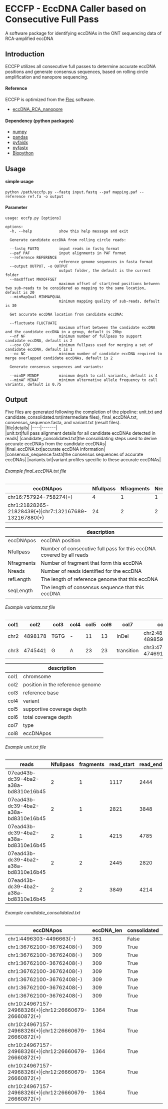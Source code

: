 # ECCFP - EccDNA Caller based on Consecutive Full Pass
A software package for identifying eccDNAs in the ONT sequencing data of RCA-amplified eccDNA
## Introduction
ECCFP utilizes all consecutive full passes to determine accurate eccDNA positions and generate consensus sequences, based on rolling circle amplification and nanopore sequencing.

#### Reference
ECCFP is optimized from the [Flec](https://github.com/icebert/eccDNA_RCA_nanopore.git) software.
- [eccDNA_RCA_nanopore](https://github.com/icebert/eccDNA_RCA_nanopore.git)
#### Dependency (python packages)
- [numpy](https://numpy.org/)
- [pandas](https://pandas.pydata.org/)
- [pyfaidx](https://pypi.org/project/pyfaidx/)
- [pyfastx](https://pypi.org/project/pyfastx/)
- [Biopython](https://biopython.org)
## Usage
#### simple usage
```
python /path/eccfp.py --fastq input.fastq --paf mapping.paf --reference ref.fa -o output
```
#### Parameter
```
usage: eccfp.py [options]

options:
  -h, --help            show this help message and exit

  Generate candidate eccDNA from rolling circle reads:

  --fastq FASTQ         input reads in fastq format
  --paf PAF             input alignments in PAF format
  --reference REFERENCE
                        reference genome sequences in fasta format
  --output OUTPUT, -o OUTPUT
                        output folder, the default is the current folder
  --maxOffset MAXOFFSET
                        maximum offset of start/end positions between two sub-reads to be considered as mapping to the same location, default is 20
  --minMapQual MINMAPQUAL
                        minimum mapping quality of sub-reads, default is 30

  Get accurate eccDNA location from candidate eccDNA:

  --fluctuate FLUCTUATE
                        maximum offset between the candidate eccDNA and the candidate eccDNA in a group, default is 20bp
  --nf NF               minimum number of fullpass to support candidate eccDNA, default is 2
  --cov COV             minimum fullpass used for merging a set of candidate eccDNA, default is 1
  --nc NC               minimum number of candidate eccDNA required to merge overlapped candidate eccDNAs, default is 2

  Generate consensus sequences and variants:

  --minDP MINDP         minimum depth to call variants, default is 4
  --minAF MINAF         minimum alternative allele frequency to call variants, default is 0.75

```
## Output
Five files are generated following the completion of the pipeline: unit.txt and candidate_consolidated.txt(intermediate files), final_eccDNA.txt, consensus_sequence.fasta, and variant.txt (result files).   
|file|details|
|----|-------|  
|unit.txt|full pass alignment details for all candidate eccDNAs detected in reads|
|candidate_consolidated.txt|the consolidating steps used to derive accurate eccDNAs from the candidate eccDNAs|
|final_eccDNA.txt|accurate eccDNA information|
|consensus_sequence.fasta|the consensus sequences of accurate eccDNAs|
|variants.txt|variant profiles specific to these accurate eccDNAs|

###### Example final_eccDNA.txt file
|eccDNApos|Nfullpass|Nfragments|Nreads|refLength|seqLength|
|---------|---------|----------|------|---------|---------|
|chr16:757924-758274(+)|4|1|1|351|350|
|chr1:21828265-21828439(+)\|chr7:132167689-132167880(+)|24|2|2|367|367|

||description|
|---------|---------------|
|eccDNApos|eccDNA position|
|Nfullpass|Number of consecutive full pass for this eccDNA covered by all reads|
|Nfragments|Number of fragment that form this eccDNA|
|Nreads|Number of reads identified for the eccDNA|
|refLength|The length of reference genome that this eccDNA |
|seqLength|The length of consensus sequence that this eccDNA |

###### Example variants.txt file
|col1|col2|col3|col4|col5|col6|col7|col8|
|----|-------|-|-|--|--|------------|-----------------------|
|chr2|4898178|TGTG|-|11|13|InDel|chr2:4897293-4898597(-)|
|chr3|4745441|G|A|23|23|transition|chr3:4744817-4746914(+)|

||description|
|-------|-------|
|col1|chromsome|
|col2|position in the reference genome|
|col3|reference base|
|col4|variant|
|col5|supportive coverage depth|
|col6|total coverage depth|
|col7|type|
|col8|eccDNApos|

###### Example unit.txt file
|reads|Nfullpass|fragments|read_start|read_end|chr|start|end|strand|candidate_eccDNA|cigar|
|-|-|-|-|-|-|-|-|-|-|-|
|07ead43b-dc39-4ba2-a38a-bd8310e16b45|2|1|1117|2444|chr1|22649376|22650447|-|chr1:22649376-22650451(-)\|chr21:15109952-15110325(-)|51M1D284M3D465M272I129M2D46M2D38M8D43M|
|07ead43b-dc39-4ba2-a38a-bd8310e16b45|2|1|2821|3848|chr1|22649376|22650442|-|chr1:22649376-22650451(-)\|chr21:15109952-15110325(-)|343M2D422M28D186M2D38M8D34M1I4M|
|07ead43b-dc39-4ba2-a38a-bd8310e16b45|2|1|4215|4785|chr1|22649951|22650451|-|chr1:22649376-22650451(-)\|chr21:15109952-15110325(-)|220M80I186M2D38M8D47M|
|07ead43b-dc39-4ba2-a38a-bd8310e16b45|2|2|2445|2820|chr21|15109952|15110325|-|chr1:22649376-22650451(-)\|chr21:15109952-15110325(-)|4M1D114M1I87M1D4M1I148M2I15M|
|07ead43b-dc39-4ba2-a38a-bd8310e16b45|2|2|3849|4214|chr21|15109962|15110325|-|chr1:22649376-22650451(-)\|chr21:15109952-15110325(-)|109M2I87M1D4M1I163M|

###### Example candidate_consolidated.txt
|eccDNApos|eccDNA_len|consolidated|cand_eccDNA|cand_len|cand_Nfullpass|
|-|-|-|-|-|-|
|chr1:4496303-4496663(-)|361|False|chr1:4496303-4496663(-)|361|5|
|chr1:36762100-36762408(-)|309|True|chr1:36762083-36762406(-)|324|2|
|chr1:36762100-36762408(-)|309|True|chr1:36762083-36762408(-)|326|2|
|chr1:36762100-36762408(-)|309|True|chr1:36762083-36762409(-)|327|2|
|chr1:36762100-36762408(-)|309|True|chr1:36762084-36762408(-)|325|4|
|chr1:36762100-36762408(-)|309|True|chr1:36762084-36762414(-)|331|2|
|chr1:36762100-36762408(-)|309|True|chr1:36762097-36762403(-)|307|2|
|chr1:36762100-36762408(-)|309|True|chr1:36762100-36762408(-)|309|2|
|chr10:24967157-24968326(+)\|chr12:26660679-26660872(+)|1364|True|chr10:24967149-24968326(+)\|chr12:26660679-26660872(+)|1372|2|
|chr10:24967157-24968326(+)\|chr12:26660679-26660872(+)|1364|True|chr10:24967154-24968326(+)\|chr12:26660679-26660872(+)|1367|2|
|chr10:24967157-24968326(+)\|chr12:26660679-26660872(+)|1364|True|chr10:24967157-24968325(+)\|chr12:26660679-26660870(+)|1361|2|
|chr10:24967157-24968326(+)\|chr12:26660679-26660872(+)|1364|True|chr10:24967157-24968326(+)\|chr12:26660679-26660872(+)|1364|2|
|chr10:24967157-24968326(+)\|chr12:26660679-26660872(+)|1364|True|chr10:24967158-24968326(+)\|chr12:26660679-26660872(+)|1363|2|
